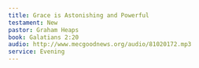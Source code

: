 ```yaml
---
title: Grace is Astonishing and Powerful
testament: New
pastor: Graham Heaps
book: Galatians 2:20
audio: http://www.mecgoodnews.org/audio/81020172.mp3
service: Evening
---
```

